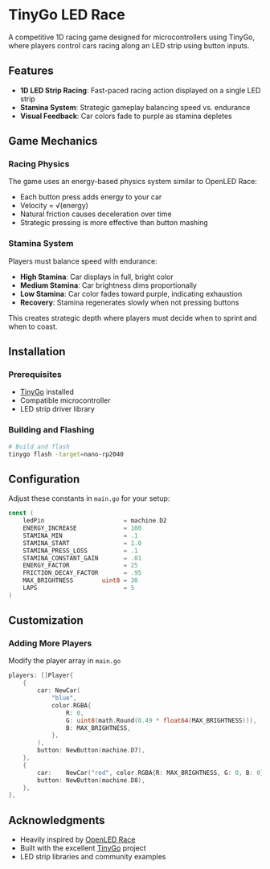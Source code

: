 # TinyGo LED Race

A competitive 1D racing game designed for microcontrollers using TinyGo, where players control cars racing along an LED strip using button inputs.

## Features

- **1D LED Strip Racing**: Fast-paced racing action displayed on a single LED strip
- **Stamina System**: Strategic gameplay balancing speed vs. endurance
- **Visual Feedback**: Car colors fade to purple as stamina depletes

## Game Mechanics

### Racing Physics
The game uses an energy-based physics system similar to OpenLED Race:
- Each button press adds energy to your car
- Velocity = √(energy)
- Natural friction causes deceleration over time
- Strategic pressing is more effective than button mashing

### Stamina System
Players must balance speed with endurance:
- **High Stamina**: Car displays in full, bright color
- **Medium Stamina**: Car brightness dims proportionally
- **Low Stamina**: Car color fades toward purple, indicating exhaustion
- **Recovery**: Stamina regenerates slowly when not pressing buttons

This creates strategic depth where players must decide when to sprint and when to coast.

## Installation

### Prerequisites
- [TinyGo](https://tinygo.org/getting-started/install/) installed
- Compatible microcontroller
- LED strip driver library

### Building and Flashing
```bash
# Build and flash
tinygo flash -target=nano-rp2040
```

## Configuration

Adjust these constants in `main.go` for your setup:

```go
const (
	ledPin                      = machine.D2
	ENERGY_INCREASE             = 100
	STAMINA_MIN                 = .1
	STAMINA_START               = 1.0
	STAMINA_PRESS_LOSS          = .1
	STAMINA_CONSTANT_GAIN       = .01
	ENERGY_FACTOR               = 25
	FRICTION_DECAY_FACTOR       = .95
	MAX_BRIGHTNESS        uint8 = 30
	LAPS                        = 5
)
```

## Customization

### Adding More Players
Modify the player array in `main.go`
```go
players: []Player{
    {
        car: NewCar(
            "blue",
            color.RGBA{
                R: 0,
                G: uint8(math.Round(0.49 * float64(MAX_BRIGHTNESS))),
                B: MAX_BRIGHTNESS,
            },
        ),
        button: NewButton(machine.D7),
    },
    {
        car:    NewCar("red", color.RGBA{R: MAX_BRIGHTNESS, G: 0, B: 0}),
        button: NewButton(machine.D8),
    },
},
```

## Acknowledgments

- Heavily inspired by [OpenLED Race](https://openledrace.net/)
- Built with the excellent [TinyGo](https://tinygo.org/) project
- LED strip libraries and community examples
